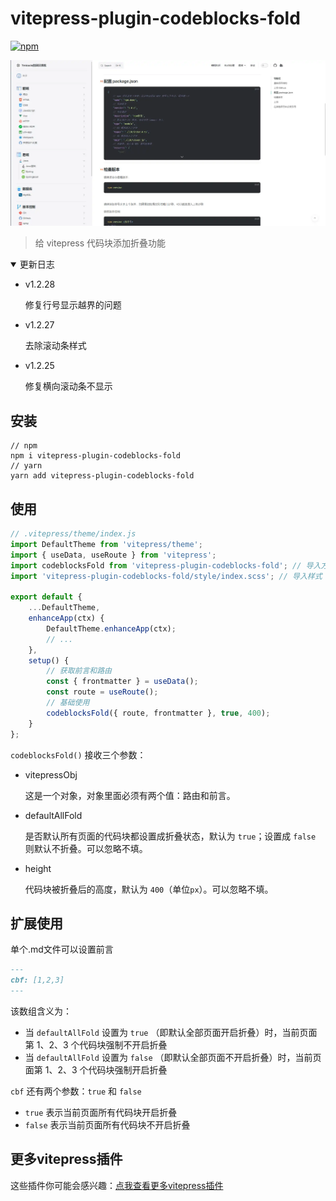 # vitepress-plugin-codeblocks-fold

[![npm](https://img.shields.io/npm/v/vitepress-plugin-codeblocks-fold?color=green)](https://www.npmjs.com/package/vitepress-plugin-codeblocks-fold)

![](./demo.webp)

> 给 vitepress 代码块添加折叠功能

<details open>
  <summary>更新日志</summary>
  <ul>
    <li>
      <p>v1.2.28</p>
      <p>修复行号显示越界的问题</p>
    </li>
    <li>
      <p>v1.2.27</p>
      <p>去除滚动条样式</p>
    </li>
    <li>
      <p>v1.2.25</p>
      <p>修复横向滚动条不显示</p>
    </li>
  </ul>
</details>

## 安装

```shell
// npm 
npm i vitepress-plugin-codeblocks-fold
// yarn
yarn add vitepress-plugin-codeblocks-fold
```

## 使用

```js
// .vitepress/theme/index.js
import DefaultTheme from 'vitepress/theme';
import { useData, useRoute } from 'vitepress';
import codeblocksFold from 'vitepress-plugin-codeblocks-fold'; // 导入方法
import 'vitepress-plugin-codeblocks-fold/style/index.scss'; // 导入样式

export default {
    ...DefaultTheme,
    enhanceApp(ctx) {
        DefaultTheme.enhanceApp(ctx);
        // ...
    },
    setup() {
        // 获取前言和路由
        const { frontmatter } = useData();
        const route = useRoute();
        // 基础使用
        codeblocksFold({ route, frontmatter }, true, 400);
    }
};
```

`codeblocksFold()` 接收三个参数：

- vitepressObj

  这是一个对象，对象里面必须有两个值：路由和前言。

- defaultAllFold

  是否默认所有页面的代码块都设置成折叠状态，默认为 `true`；设置成 `false` 则默认不折叠。可以忽略不填。

- height

  代码块被折叠后的高度，默认为 `400`（单位`px`）。可以忽略不填。

## 扩展使用

单个.md文件可以设置前言

```md
---
cbf: [1,2,3]
---
```

该数组含义为：

- 当 `defaultAllFold` 设置为 `true` （即默认全部页面开启折叠）时，当前页面第 1、2、3 个代码块强制不开启折叠
- 当 `defaultAllFold` 设置为 `false` （即默认全部页面不开启折叠）时，当前页面第 1、2、3 个代码块强制开启折叠

`cbf` 还有两个参数：`true` 和 `false`

- `true` 表示当前页面所有代码块开启折叠
- `false` 表示当前页面所有代码块不开启折叠

## 更多vitepress插件

这些插件你可能会感兴趣：[点我查看更多vitepress插件](https://github.com/T-miracle/vitepress-plugins)

